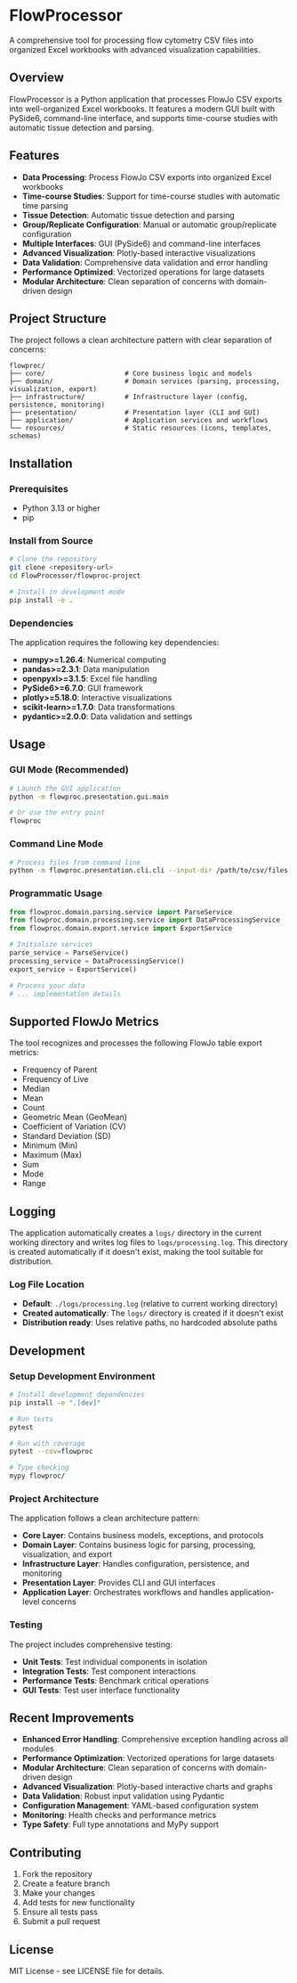 # FlowProcessor

A comprehensive tool for processing flow cytometry CSV files into organized Excel workbooks with advanced visualization capabilities.

## Overview

FlowProcessor is a Python application that processes FlowJo CSV exports into well-organized Excel workbooks. It features a modern GUI built with PySide6, command-line interface, and supports time-course studies with automatic tissue detection and parsing.

## Features

- **Data Processing**: Process FlowJo CSV exports into organized Excel workbooks
- **Time-course Studies**: Support for time-course studies with automatic time parsing
- **Tissue Detection**: Automatic tissue detection and parsing
- **Group/Replicate Configuration**: Manual or automatic group/replicate configuration
- **Multiple Interfaces**: GUI (PySide6) and command-line interfaces
- **Advanced Visualization**: Plotly-based interactive visualizations
- **Data Validation**: Comprehensive data validation and error handling
- **Performance Optimized**: Vectorized operations for large datasets
- **Modular Architecture**: Clean separation of concerns with domain-driven design

## Project Structure

The project follows a clean architecture pattern with clear separation of concerns:

```
flowproc/
├── core/                    # Core business logic and models
├── domain/                  # Domain services (parsing, processing, visualization, export)
├── infrastructure/          # Infrastructure layer (config, persistence, monitoring)
├── presentation/            # Presentation layer (CLI and GUI)
├── application/             # Application services and workflows
└── resources/               # Static resources (icons, templates, schemas)
```

## Installation

### Prerequisites
- Python 3.13 or higher
- pip

### Install from Source
```bash
# Clone the repository
git clone <repository-url>
cd FlowProcessor/flowproc-project

# Install in development mode
pip install -e .
```

### Dependencies
The application requires the following key dependencies:
- **numpy>=1.26.4**: Numerical computing
- **pandas>=2.3.1**: Data manipulation
- **openpyxl>=3.1.5**: Excel file handling
- **PySide6>=6.7.0**: GUI framework
- **plotly>=5.18.0**: Interactive visualizations
- **scikit-learn>=1.7.0**: Data transformations
- **pydantic>=2.0.0**: Data validation and settings

## Usage

### GUI Mode (Recommended)
```bash
# Launch the GUI application
python -m flowproc.presentation.gui.main

# Or use the entry point
flowproc
```

### Command Line Mode
```bash
# Process files from command line
python -m flowproc.presentation.cli.cli --input-dir /path/to/csv/files --output-dir /path/to/output
```

### Programmatic Usage
```python
from flowproc.domain.parsing.service import ParseService
from flowproc.domain.processing.service import DataProcessingService
from flowproc.domain.export.service import ExportService

# Initialize services
parse_service = ParseService()
processing_service = DataProcessingService()
export_service = ExportService()

# Process your data
# ... implementation details
```

## Supported FlowJo Metrics

The tool recognizes and processes the following FlowJo table export metrics:
- Frequency of Parent
- Frequency of Live  
- Median
- Mean
- Count
- Geometric Mean (GeoMean)
- Coefficient of Variation (CV)
- Standard Deviation (SD)
- Minimum (Min)
- Maximum (Max)
- Sum
- Mode
- Range

## Logging

The application automatically creates a `logs/` directory in the current working directory and writes log files to `logs/processing.log`. This directory is created automatically if it doesn't exist, making the tool suitable for distribution.

### Log File Location
- **Default**: `./logs/processing.log` (relative to current working directory)
- **Created automatically**: The `logs/` directory is created if it doesn't exist
- **Distribution ready**: Uses relative paths, no hardcoded absolute paths

## Development

### Setup Development Environment
```bash
# Install development dependencies
pip install -e ".[dev]"

# Run tests
pytest

# Run with coverage
pytest --cov=flowproc

# Type checking
mypy flowproc/
```

### Project Architecture

The application follows a clean architecture pattern:

- **Core Layer**: Contains business models, exceptions, and protocols
- **Domain Layer**: Contains business logic for parsing, processing, visualization, and export
- **Infrastructure Layer**: Handles configuration, persistence, and monitoring
- **Presentation Layer**: Provides CLI and GUI interfaces
- **Application Layer**: Orchestrates workflows and handles application-level concerns

### Testing

The project includes comprehensive testing:
- **Unit Tests**: Test individual components in isolation
- **Integration Tests**: Test component interactions
- **Performance Tests**: Benchmark critical operations
- **GUI Tests**: Test user interface functionality

## Recent Improvements

- **Enhanced Error Handling**: Comprehensive exception handling across all modules
- **Performance Optimization**: Vectorized operations for large datasets
- **Modular Architecture**: Clean separation of concerns with domain-driven design
- **Advanced Visualization**: Plotly-based interactive charts and graphs
- **Data Validation**: Robust input validation using Pydantic
- **Configuration Management**: YAML-based configuration system
- **Monitoring**: Health checks and performance metrics
- **Type Safety**: Full type annotations and MyPy support

## Contributing

1. Fork the repository
2. Create a feature branch
3. Make your changes
4. Add tests for new functionality
5. Ensure all tests pass
6. Submit a pull request

## License

MIT License - see LICENSE file for details.
